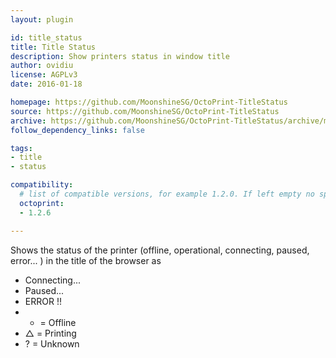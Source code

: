 ```yaml
---
layout: plugin

id: title_status
title: Title Status
description: Show printers status in window title
author: ovidiu
license: AGPLv3
date: 2016-01-18

homepage: https://github.com/MoonshineSG/OctoPrint-TitleStatus
source: https://github.com/MoonshineSG/OctoPrint-TitleStatus
archive: https://github.com/MoonshineSG/OctoPrint-TitleStatus/archive/master.zip
follow_dependency_links: false

tags:
- title
- status

compatibility:
  # list of compatible versions, for example 1.2.0. If left empty no specific version requirement will be assumed
  octoprint:
  - 1.2.6

---
```

Shows the status of the printer (offline, operational, connecting, paused, error... ) in the title of the browser as
- Connecting...
- Paused...
- ERROR !!
- * = Offline
- △ = Printing
- ? = Unknown
